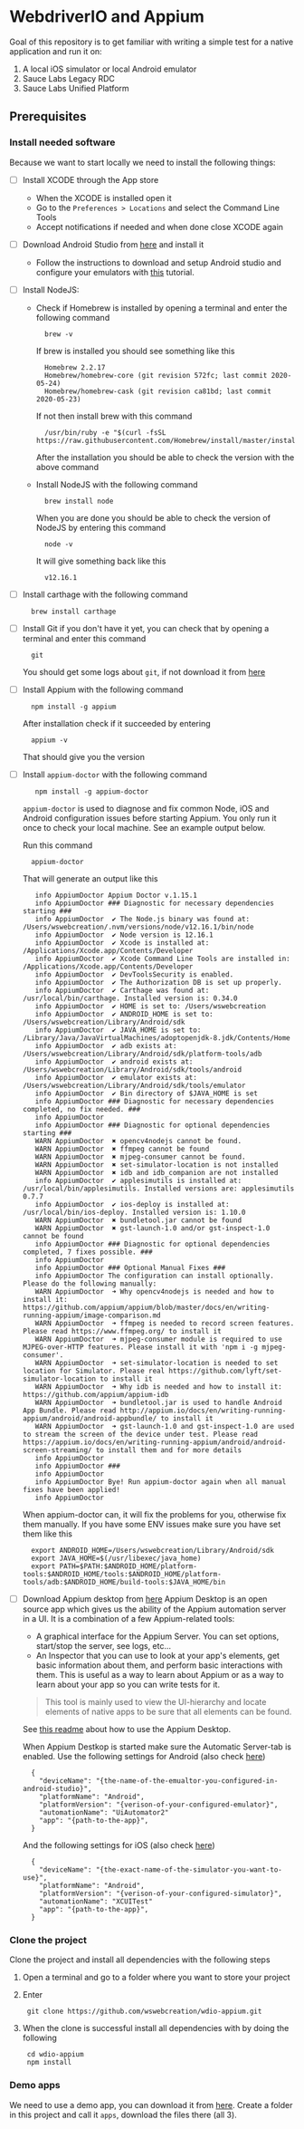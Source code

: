 # WebdriverIO and Appium
Goal of this repository is to get familiar with writing a simple test for a native application and run it on:

1. A local iOS simulator or local Android emulator
1. Sauce Labs Legacy RDC
1. Sauce Labs Unified Platform

## Prerequisites 
### Install needed software
Because we want to start locally we need to install the following things:

- [ ] Install XCODE through the App store
    - When the XCODE is installed open it
    - Go to the `Preferences > Locations` and select the Command Line Tools
    - Accept notifications if needed and when done close XCODE again
- [ ] Download Android Studio from [here](https://developer.android.com/studio/) and install it
    - Follow the instructions to download and setup Android studio and configure your emulators with [this](https://developer.android.com/studio/run/managing-avds) tutorial. 
- [ ] Install NodeJS:
    - Check if Homebrew is installed by opening a terminal and enter the following command
        
            brew -v 
    
      If brew is installed you should see something like this
      
            Homebrew 2.2.17
            Homebrew/homebrew-core (git revision 572fc; last commit 2020-05-24)
            Homebrew/homebrew-cask (git revision ca81bd; last commit 2020-05-23) 

      If not then install brew with this command
      
            /usr/bin/ruby -e "$(curl -fsSL https://raw.githubusercontent.com/Homebrew/install/master/install)"
            
      After the installation you should be able to check the version with the above command
      
    - Install NodeJS with the following command
    
            brew install node
            
      When you are done you should be able to check the version of NodeJS by entering this command
      
            node -v

      It will give something back like this
      
            v12.16.1

- [ ] Install carthage with the following command

        brew install carthage

- [ ] Install Git if you don't have it yet, you can check that by opening a terminal and enter this command

        git

    You should get some logs about `git`, if not download it from [here](https://git-scm.com/downloads)
        
- [ ] Install Appium with the following command
    
        npm install -g appium
        
    After installation check if it succeeded by entering
    
        appium -v
        
    That should give you the version

- [ ] Install `appium-doctor` with the following command

         npm install -g appium-doctor
         
    `appium-doctor` is used to diagnose and fix common Node, iOS and Android configuration issues before starting Appium. 
    You only run it once to check your local machine. See an example output below.
    
    Run this command
    
        appium-doctor
    
    That will generate an output like this
    
         info AppiumDoctor Appium Doctor v.1.15.1
         info AppiumDoctor ### Diagnostic for necessary dependencies starting ###
         info AppiumDoctor  ✔ The Node.js binary was found at: /Users/wswebcreation/.nvm/versions/node/v12.16.1/bin/node
         info AppiumDoctor  ✔ Node version is 12.16.1
         info AppiumDoctor  ✔ Xcode is installed at: /Applications/Xcode.app/Contents/Developer
         info AppiumDoctor  ✔ Xcode Command Line Tools are installed in: /Applications/Xcode.app/Contents/Developer
         info AppiumDoctor  ✔ DevToolsSecurity is enabled.
         info AppiumDoctor  ✔ The Authorization DB is set up properly.
         info AppiumDoctor  ✔ Carthage was found at: /usr/local/bin/carthage. Installed version is: 0.34.0
         info AppiumDoctor  ✔ HOME is set to: /Users/wswebcreation
         info AppiumDoctor  ✔ ANDROID_HOME is set to: /Users/wswebcreation/Library/Android/sdk
         info AppiumDoctor  ✔ JAVA_HOME is set to: /Library/Java/JavaVirtualMachines/adoptopenjdk-8.jdk/Contents/Home
         info AppiumDoctor  ✔ adb exists at: /Users/wswebcreation/Library/Android/sdk/platform-tools/adb
         info AppiumDoctor  ✔ android exists at: /Users/wswebcreation/Library/Android/sdk/tools/android
         info AppiumDoctor  ✔ emulator exists at: /Users/wswebcreation/Library/Android/sdk/tools/emulator
         info AppiumDoctor  ✔ Bin directory of $JAVA_HOME is set
         info AppiumDoctor ### Diagnostic for necessary dependencies completed, no fix needed. ###
         info AppiumDoctor
         info AppiumDoctor ### Diagnostic for optional dependencies starting ###
         WARN AppiumDoctor  ✖ opencv4nodejs cannot be found.
         WARN AppiumDoctor  ✖ ffmpeg cannot be found
         WARN AppiumDoctor  ✖ mjpeg-consumer cannot be found.
         WARN AppiumDoctor  ✖ set-simulator-location is not installed
         WARN AppiumDoctor  ✖ idb and idb_companion are not installed
         info AppiumDoctor  ✔ applesimutils is installed at: /usr/local/bin/applesimutils. Installed versions are: applesimutils 0.7.7
         info AppiumDoctor  ✔ ios-deploy is installed at: /usr/local/bin/ios-deploy. Installed version is: 1.10.0
         WARN AppiumDoctor  ✖ bundletool.jar cannot be found
         WARN AppiumDoctor  ✖ gst-launch-1.0 and/or gst-inspect-1.0 cannot be found
         info AppiumDoctor ### Diagnostic for optional dependencies completed, 7 fixes possible. ###
         info AppiumDoctor
         info AppiumDoctor ### Optional Manual Fixes ###
         info AppiumDoctor The configuration can install optionally. Please do the following manually:
         WARN AppiumDoctor  ➜ Why opencv4nodejs is needed and how to install it: https://github.com/appium/appium/blob/master/docs/en/writing-running-appium/image-comparison.md
         WARN AppiumDoctor  ➜ ffmpeg is needed to record screen features. Please read https://www.ffmpeg.org/ to install it
         WARN AppiumDoctor  ➜ mjpeg-consumer module is required to use MJPEG-over-HTTP features. Please install it with 'npm i -g mjpeg-consumer'.
         WARN AppiumDoctor  ➜ set-simulator-location is needed to set location for Simulator. Please real https://github.com/lyft/set-simulator-location to install it
         WARN AppiumDoctor  ➜ Why idb is needed and how to install it: https://github.com/appium/appium-idb
         WARN AppiumDoctor  ➜ bundletool.jar is used to handle Android App Bundle. Please read http://appium.io/docs/en/writing-running-appium/android/android-appbundle/ to install it
         WARN AppiumDoctor  ➜ gst-launch-1.0 and gst-inspect-1.0 are used to stream the screen of the device under test. Please read https://appium.io/docs/en/writing-running-appium/android/android-screen-streaming/ to install them and for more details
         info AppiumDoctor
         info AppiumDoctor ###
         info AppiumDoctor
         info AppiumDoctor Bye! Run appium-doctor again when all manual fixes have been applied!
         info AppiumDoctor   
    
    When appium-doctor can, it will fix the problems for you, otherwise fix them manually. If you have some ENV issues make sure you have set them like this
    
        export ANDROID_HOME=/Users/wswebcreation/Library/Android/sdk
        export JAVA_HOME=$(/usr/libexec/java_home)
        export PATH=$PATH:$ANDROID_HOME/platform-tools:$ANDROID_HOME/tools:$ANDROID_HOME/platform-tools/adb:$ANDROID_HOME/build-tools:$JAVA_HOME/bin
    
- [ ] Download Appium desktop from [here](https://github.com/appium/appium-desktop/releases)
    Appium Desktop is an open source app which gives us the ability of the Appium automation server in a UI. It is a combination of a few Appium-related tools:
    
    - A graphical interface for the Appium Server. You can set options, start/stop the server, see logs, etc...
    - An Inspector that you can use to look at your app's elements, get basic information about them, and perform basic interactions with them. This is useful as a way to learn about Appium or as a way to learn about your app so you can write tests for it.
    
    > This tool is mainly used to view the UI-hierarchy and locate elements of native apps to be sure that all elements can be found.
    
    See [this readme](https://github.com/appium/appium-desktop) about how to use the Appium Desktop.
    
    When Appium Destkop is started make sure the Automatic Server-tab is enabled. Use the following settings for Android 
    (also check [here](./test/configs/wdio.android.local.emu.conf.js))
    
        {
          "deviceName": "{the-name-of-the-emualtor-you-configured-in-android-studio}",
          "platformName": "Android",
          "platformVersion": "{verison-of-your-configured-emulator}",
          "automationName": "UiAutomator2"
          "app": "{path-to-the-app}",
        }
    
    And the following settings for iOS (also check [here](./test/configs/wdio.ios.local.sim.conf.js))
    
        {
          "deviceName": "{the-exact-name-of-the-simulator-you-want-to-use}",
          "platformName": "Android",
          "platformVersion": "{verison-of-your-configured-simulator}",
          "automationName": "XCUITest"
          "app": "{path-to-the-app}",
        }


### Clone the project
Clone the project and install all dependencies with the following steps

1. Open a terminal and go to a folder where you want to store your project
1. Enter
    
        git clone https://github.com/wswebcreation/wdio-appium.git
        
1. When the clone is successful install all dependencies with by doing the following

        cd wdio-appium
        npm install

### Demo apps
We need to use a demo app, you can download it from [here](https://github.com/saucelabs/sample-app-mobile/releases).
Create a folder in this project and call it `apps`, download the files there (all 3).

